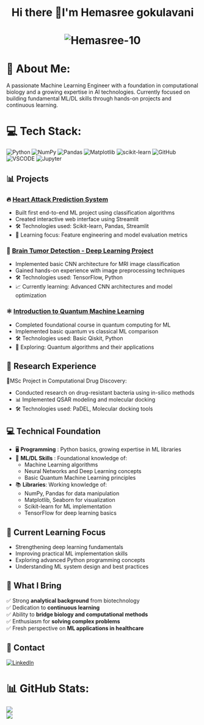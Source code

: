 <h1 align="center">Hi there 👋I'm Hemasree gokulavani <h1>

<p align="center">
  <img src="https://komarev.com/ghpvc/?username=Hemasree-10&label=Profile%20views&color=0e75b6&style=flat" alt="Hemasree-10" />
</p>

# 💫 About Me:
A passionate Machine Learning Engineer with a foundation in computational biology and a growing expertise in AI technologies. Currently focused on building fundamental ML/DL skills through hands-on projects and continuous learning.
# 💻 Tech Stack:
![Python](https://img.shields.io/badge/python-3670A0?style=for-the-badge&logo=python&logoColor=ffdd54) ![NumPy](https://img.shields.io/badge/numpy-%23013243.svg?style=for-the-badge&logo=numpy&logoColor=white) ![Pandas](https://img.shields.io/badge/pandas-%23150458.svg?style=for-the-badge&logo=pandas&logoColor=white) ![Matplotlib](https://img.shields.io/badge/Matplotlib-%23ffffff.svg?style=for-the-badge&logo=Matplotlib&logoColor=black) ![scikit-learn](https://img.shields.io/badge/scikit--learn-%23F7931E.svg?style=for-the-badge&logo=scikit-learn&logoColor=white) ![GitHub](https://img.shields.io/badge/github-%23121011.svg?style=for-the-badge&logo=github&logoColor=white) ![VSCODE](https://img.shields.io/badge/VSCode-0078D4?style=for-the-badge&logo=visual%20studio%20code&logoColor=white) ![Jupyter](https://img.shields.io/badge/Jupyter-F37626.svg?&style=for-the-badge&logo=Jupyter&logoColor=white)

## 📊 Projects

### 🔥 [**Heart Attack Prediction System**](https://github.com/Hemasree-10/Heart-Attack-Prediction.git)
- Built first end-to-end ML project using classification algorithms
- Created interactive web interface using Streamlit
- 🛠️ Technologies used: Scikit-learn, Pandas, Streamlit
- 🎯 Learning focus: Feature engineering and model evaluation metrics

### 🧠 [**Brain Tumor Detection - Deep Learning Project**](https://github.com/Hemasree-10/Brain_Tumor_Detection.git)
- Implemented basic CNN architecture for MRI image classification
- Gained hands-on experience with image preprocessing techniques
- 🛠️ Technologies used: TensorFlow, Python
- 📈 Currently learning: Advanced CNN architectures and model optimization

### ⚛️ [**Introduction to Quantum Machine Learning**](https://github.com/Hemasree-10/Brain_Tumor_Detection.git)
- Completed foundational course in quantum computing for ML
- Implemented basic quantum vs classical ML comparison
- 🛠️ Technologies used: Basic Qiskit, Python
- 🔬 Exploring: Quantum algorithms and their applications

## 🧪 Research Experience
🔬MSc Project in Computational Drug Discovery:
- Conducted research on drug-resistant bacteria using in-silico methods
- 📊 Implemented QSAR modeling and molecular docking
- 🛠️ Technologies used: PaDEL, Molecular docking tools

## 💻 **Technical Foundation**  
- 🖥️ **Programming** : Python basics, growing expertise in ML libraries
- 🤖 **ML/DL Skills** : Foundational knowledge of:
  - Machine Learning algorithms
  - Neural Networks and Deep Learning concepts
  - Basic Quantum Machine Learning principles
- 📚 **Libraries**: Working knowledge of:
   - NumPy, Pandas for data manipulation
   - Matplotlib, Seaborn for visualization
   - Scikit-learn for ML implementation
   - TensorFlow for deep learning basics

## 🚀 Current Learning Focus
- Strengthening deep learning fundamentals
- Improving practical ML implementation skills
- Exploring advanced Python programming concepts
- Understanding ML system design and best practices

## 🎯 **What I Bring**  
✅ Strong **analytical background** from biotechnology  
✅ Dedication to **continuous learning**  
✅ Ability to **bridge biology and computational methods**  
✅ Enthusiasm for **solving complex problems**  
✅ Fresh perspective on **ML applications in healthcare** 

## 🤝 Contact
[![LinkedIn](https://img.shields.io/badge/LinkedIn-%230077B5.svg?logo=linkedin&logoColor=white)](https://linkedin.com/in/hemasree10/)


# 📊 GitHub Stats:
![](https://github-readme-stats.vercel.app/api?username=Hemasree-10&theme=dark&hide_border=false&include_all_commits=false&count_private=true)<br/>
![](https://github-readme-stats.vercel.app/api/top-langs/?username=Hemasree-10&theme=dark&hide_border=false&include_all_commits=false&count_private=true&layout=compact)


